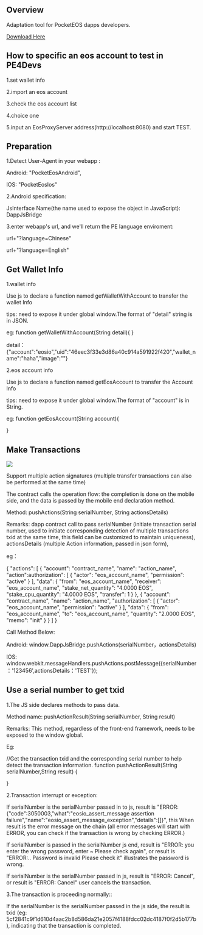 <h2 id="1">Overview</h2>

Adaptation tool for PocketEOS dapps developers.

[Download Here](https://github.com/OracleChain/PE4Devs-Android/releases/download/2.0/PE4Devs-Android.apk)


<h2 id="2">How to specific an eos account to test in PE4Devs</h2>

1.set wallet info

2.import an eos account

3.check the eos account list

4.choice one

5.input an EosProxyServer address(http://localhost:8080) and start TEST. 


<h2 id="3">Preparation</h2>

1.Detect User-Agent in your webapp :

Android: "PocketEosAndroid", 

IOS: "PocketEosIos"

2.Android specification:

JsInterface Name(the name used to expose the object in JavaScript): DappJsBridge

3.enter webapp's url, and we'll return the PE language enviroment:

url+"?language=Chinese"

url+"?language=English"



<h2 id="4">Get Wallet Info</h2>

1.wallet info

Use js to declare a function named getWalletWithAccount to transfer the wallet Info

tips: need to expose it under global window.The format of "detail" string is in JSON.


eg:
function getWalletWithAccount(String detail){
}

detail：{"account":"eosio","uid":"46eec3f33e3d86a40c914a591922f420","wallet_name":"haha","image":""}

2.eos account info

Use js to declare a function named getEosAccount to transfer the Account Info

tips: need to expose it under global window.The format of "account" is in String.

eg:
function getEosAccount(String account){

}


<h2 id="5">Make Transactions</h2>

![](https://github.com/OracleChain/PE4Devs-Android/raw/master/app/src/main/res/mipmap-hdpi/pe4dev01.png)

Support multiple action signatures (multiple transfer transactions can also be performed at the same time)

The contract calls the operation flow: the completion is done on the mobile side, and the data is passed by the mobile end declaration method.

Method: pushActions(String serialNumber, String actionsDetails) 

Remarks: dapp contract call to pass serialNumber (initiate transaction serial number, used to initiate corresponding detection of multiple transactions txid at the same time, this field can be customized to maintain uniqueness), actionsDetails (multiple Action information, passed in json form),

eg：

{
  "actions": [
    {
      "account": "contract_name",
      "name": "action_name",
      "action":authorization": [
        {
          "actor": "eos_account_name",
          "permission": "active"
        }
      ],
      "data": {
        "from": "eos_account_name",
        "receiver": "eos_account_name",
        "stake_net_quantity": "4.0000 EOS",
        "stake_cpu_quantity": "4.0000 EOS",
        "transfer": 1
      }
    },
    {
      "account": "contract_name",
      "name": "action_name",
      "authorization": [
        {
          "actor": "eos_account_name",
          "permission": "active"
        }
      ],
      "data": {
        "from": "eos_account_name",
        "to": "eos_account_name",
        "quantity": "2.0000 EOS",
        "memo": "init"
      }
    }
  ]
}

Call Method Below:

Android: window.DappJsBridge.pushActions(serialNumber，actionsDetails)

IOS: window.webkit.messageHandlers.pushActions.postMessage({serialNumber：'123456',actionsDetails：'TEST'});


<h2 id="6">Use a serial number to get txid</h2>

1.The JS side declares methods to pass data. 

Method name: pushActionResult(String serialNumber, String result) 

Remarks: This method, regardless of the front-end framework, needs to be exposed to the window global. 

Eg:

//Get the transaction txid and the corresponding serial number to help detect the transaction information. 
function pushActionResult(String serialNumber,String result) {

} 


2.Transaction interrupt or exception:

If serialNumber is the serialNumber passed in to js, result is "ERROR:{"code":3050003,"what":"eosio_assert_message assertion failure","name":"eosio_assert_message_exception","details":[]}", this When result is the error message on the chain (all error messages will start with ERROR, you can check if the transaction is wrong by checking ERROR.)

If serialNumber is passed in the serialNumber js end, result is "ERROR: you enter the wrong password, enter ~ Please check again", or result is "ERROR:.. Password is invalid Please check it" illustrates the password is wrong.

If serialNumber is the serialNumber passed in js, result is "ERROR: Cancel", or result is "ERROR: Cancel" user cancels the transaction.

3.The transaction is proceeding normally::

If the serialNumber is the serialNumber passed in the js side, the result is txid (eg: 5cf2841c9f1d610d4aac2b8d586da21e2057f4188fdcc02dc4187f0f2d5b177b), indicating that the transaction is completed.







